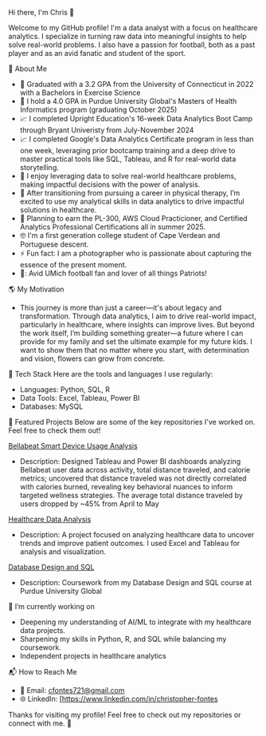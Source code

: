 Hi there, I'm Chris 👋

Welcome to my GitHub profile! I'm a data analyst with a focus on healthcare analytics. I specialize in turning raw data into meaningful insights to help solve real-world problems. I also have a passion for football, both as a past player and as an avid fanatic and student of the sport.

🚀 About Me
- 🐾 Graduated with a 3.2 GPA from the University of Connecticut in 2022 with a Bachelors in Exercise Science
- 🚂 I hold a 4.0 GPA in Purdue University Global's Masters of Health Informatics program (graduating October 2025)
- 📈 I completed Upright Education's 16-week Data Analytics Boot Camp through Bryant Univeristy from July-November 2024
- 📈 I completed Google's Data Analytics Certificate program in less than one week, leveraging prior bootcamp training and a deep drive to master practical tools like SQL, Tableau, and R for real-world data storytelling.
- 🎯 I enjoy leveraging data to solve real-world healthcare problems, making impactful decisions with the power of analysis.
- 🏥 After transitioning from pursuing a career in physical therapy, I’m excited to use my analytical skills in data analytics to drive impactful solutions in healthcare.
- 🌱 Planning to earn the PL-300, AWS Cloud Practicioner, and Certified Analytics Professional Certifications all in summer 2025.
- 🤓 I'm a first generation college student of Cape Verdean and Portuguese descent.
- ⚡ Fun fact: I am a photographer who is passionate about capturing the essence of the present moment.
- 🏈: Avid UMich football fan and lover of all things Patriots!

🌎 My Motivation
- This journey is more than just a career—it's about legacy and transformation. Through data analytics, I aim to drive real-world impact, particularly in healthcare, where insights can improve lives. But beyond the work itself, I’m building something greater—a future where I can provide for my family and set the ultimate example for my future kids. I want to show them that no matter where you start, with determination and vision, flowers can grow from concrete.

🔧 Tech Stack
Here are the tools and languages I use regularly:
- Languages: Python, SQL, R
- Data Tools: Excel, Tableau, Power BI
- Databases: MySQL

📝 Featured Projects
Below are some of the key repositories I've worked on. Feel free to check them out!

[Bellabeat Smart Device Usage Analysis](https://github.com/ovochris56/google-capstone-bellabeat-analysis)
- Description: Designed Tableau and Power BI dashboards analyzing Bellabeat user data across activity, total distance traveled, and calorie metrics; uncovered that distance traveled was not directly correlated with calories burned, revealing key behavioral nuances to inform targeted wellness strategies. The average total distance traveled by users dropped by ~45% from April to May

[Healthcare Data Analysis](https://github.com/ovochris56/healthcare-data-analysis)
- Description: A project focused on analyzing healthcare data to uncover trends and improve patient outcomes. I used Excel and Tableau for analysis and visualization.
  
[Database Design and SQL](https://github.com/ovochris56/database-design-and-sql)
- Description: Coursework from my Database Design and SQL course at Purdue University Global 

🌱 I’m currently working on
- Deepening my understanding of AI/ML to integrate with my healthcare data projects.
- Sharpening my skills in Python, R, and SQL while balancing my coursework.
- Independent projects in healthcare analytics

📬 How to Reach Me
- 📧 Email: cfontes721@gmail.com
- 🌐 LinkedIn: [https://www.linkedin.com/in/christopher-fontes 

Thanks for visiting my profile! Feel free to check out my repositories or connect with me. 🚀
